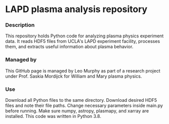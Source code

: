 # LAPD plasma analysis repository
### Description
This repository holds Python code for analyzing plasma physics experiment data. It reads HDF5 files from UCLA's LAPD experiment facility, processes them, and extracts useful information about plasma behavior.
### Managed by
This GitHub page is managed by Leo Murphy as part of a research project under Prof. Saskia Mordijck for William and Mary plasma physics.
### Use
Download all Python files to the same directory. Download desired HDF5 files and note their file paths. Change necessary parameters inside main.py before running. Make sure numpy, astropy, plasmapy, and xarray are installed. This code was written in Python 3.8.